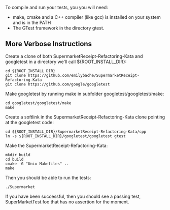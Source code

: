 To compile and run your tests, you you will need:
  - make, cmake and a C++ compiler (like gcc) is installed on your system and is in the PATH
  - The GTest framework in the directory gtest.


More Verbose Instructions
-------------------------

Create a clone of both SupermarketReceipt-Refactoring-Kata and googletest in a directory we'll call ${ROOT_INSTALL_DIR}:

    cd ${ROOT_INSTALL_DIR}
    git clone https://github.com/emilybache/SupermarketReceipt-Refactoring-Kata
    git clone https://github.com/google/googletest

Make googletest by running make in subfolder googletest/googletest/make:

    cd googletest/googletest/make
    make

Create a softlink in the SupermarketReceipt-Refactoring-Kata clone pointing at the googletest code:

    cd ${ROOT_INSTALL_DIR}/SupermarketReceipt-Refactoring-Kata/cpp
    ln -s ${ROOT_INSTALL_DIR}/googletest/googletest gtest

Make the SupermarketReceipt-Refactoring-Kata:

    mkdir build
    cd build
    cmake -G "Unix Makefiles" ..
    make

Then you should be able to run the tests:

    ./Supermarket

If you have been successful, then you should see a passing test, SuperMarketTest.foo that has no assertion for the moment.